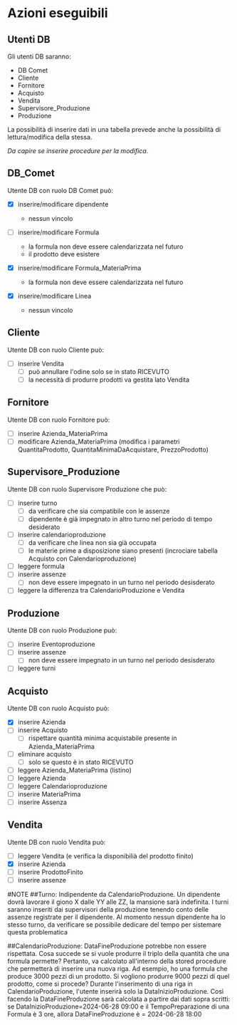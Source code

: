 # Azioni eseguibili

## Utenti DB

Gli utenti DB saranno:

* DB Comet
* Cliente
* Fornitore
* Acquisto
* Vendita
* Supervisore_Produzione
* Produzione

La possibilità di inserire dati in una tabella prevede anche la possibilità di lettura/modifica della stessa.

*Da capire se inserire procedure per la modifica*.

## DB_Comet

Utente DB con ruolo DB Comet può:

* [x] inserire/modificare dipendente
  * nessun vincolo

* [ ] inserire/modificare Formula
  * la formula non deve essere calendarizzata nel futuro
  * il prodotto deve esistere

* [x] inserire/modificare Formula_MateriaPrima
  * la formula non deve essere calendarizzata nel futuro

* [x] inserire/modificare Linea
  * nessun vincolo

## Cliente

Utente DB con ruolo Cliente può:

* [ ] inserire Vendita
  * [ ] può annullare l'odine solo se in stato RICEVUTO
  * [ ] la necessità di produrre prodotti va gestita lato Vendita

## Fornitore

Utente DB con ruolo Fornitore può:

* [ ] inserire Azienda_MateriaPrima
* [ ] modificare Azienda_MateriaPrima (modifica i parametri QuantitaProdotto, QuantitaMinimaDaAcquistare, PrezzoProdotto)

## Supervisore_Produzione

Utente DB con ruolo Supervisore Produzione che può:

* [ ] inserire turno
  * [ ] da verificare che sia compatibile con le assenze
  * [ ] dipendente è già impegnato in altro turno nel periodo di tempo desiderato
* [ ] inserire calendarioproduzione
  * [ ] da verificare che linea non sia già occupata
  * [ ] le materie prime a disposizione siano presenti (incrociare tabella Acquisto con Calendarioproduzione)
* [ ] leggere formula
* [ ] inserire assenze
  * [ ] non deve essere impegnato in un turno nel periodo desisderato
* [ ] leggere la differenza tra CalendarioProduzione e Vendita

## Produzione

Utente DB con ruolo Produzione può:

* [ ] inserire Eventoproduzione
* [ ] inserire assenze
  * [ ] non deve essere impegnato in un turno nel periodo desisderato
* [ ] leggere turni

## Acquisto

Utente DB con ruolo Acquisto può:

* [x] inserire Azienda
* [ ] inserire Acquisto
  * [ ] rispettare quantità minima acquistabile presente in Azienda_MateriaPrima
* [ ] eliminare acquisto
  * [ ] solo se questo è in stato RICEVUTO
* [ ] leggere Azienda_MateriaPrima (listino)
* [ ] leggere Azienda
* [ ] leggere Calendarioproduzione
* [ ] inserire MateriaPrima
* [ ] inserire Assenza

## Vendita

Utente DB con ruolo Vendita può:

* [ ] leggere Vendita (e verifica la disponibilià del prodotto finito)
* [x] inserire Azienda
* [ ] inserire ProdottoFinito
* [ ] inserire assenze

#NOTE
##Turno:
	Indipendente da CalendarioProduzione. Un dipendente dovrà lavorare il giono X dalle YY alle ZZ, la mansione sarà indefinita.
	I turni saranno inseriti dai supervisori della produzione tenendo conto delle assenze registrate per il dipendente.
	Al momento nessun dipendente ha lo stesso turno, da verificare se possibile dedicare del tempo per sistemare questa problematica
	
##CalendarioProduzione:
	DataFineProduzione potrebbe non essere rispettata.
	Cosa succede se si vuole produrre il triplo della quantità che una formula permette?
	Pertanto, va calcolato all'interno della stored procedure che permetterà di inserire una nuova riga.
	Ad esempio, ho una formula che produce 3000 pezzi di un prodotto. 
	Si vogliono produrre 9000 pezzi di quel prodotto, come si procede?
	Durante l'inserimento di una riga in CalendarioProduzione, l'utente inserirà solo la DataInizioProduzione.
	Così facendo la DataFineProduzione sarà calcolata a partire dai dati sopra scritti: se DataInizioProduzione=2024-06-28 09:00 e il TempoPreparazione di una Formula è 3 ore, allora DataFineProduzione è = 2024-06-28 18:00
